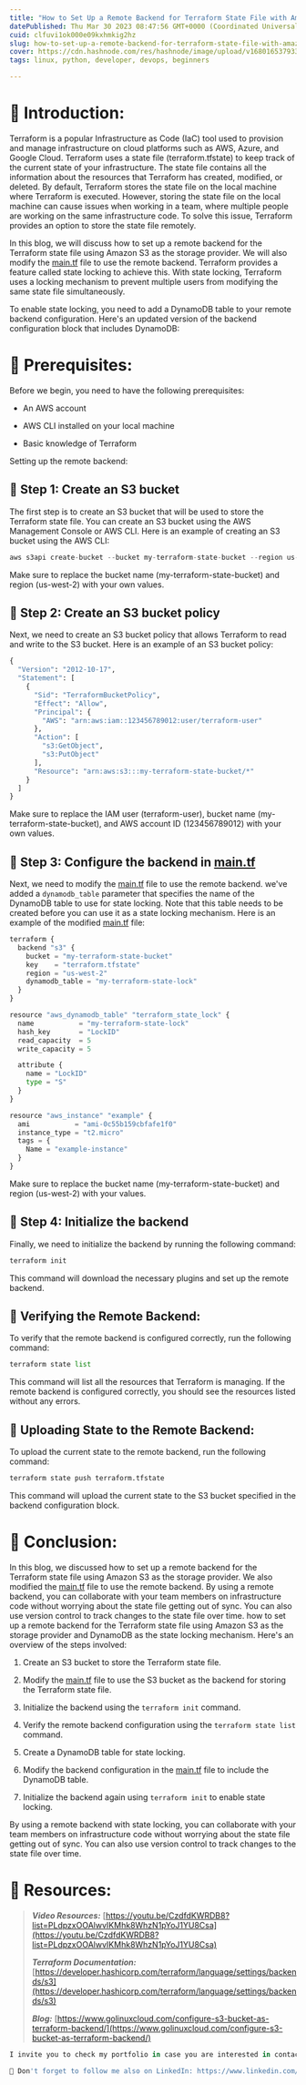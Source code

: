 ```yaml
---
title: "How to Set Up a Remote Backend for Terraform State File with Amazon S3"
datePublished: Thu Mar 30 2023 08:47:56 GMT+0000 (Coordinated Universal Time)
cuid: clfuvi1ok000e09kxhmkig2hz
slug: how-to-set-up-a-remote-backend-for-terraform-state-file-with-amazon-s3
cover: https://cdn.hashnode.com/res/hashnode/image/upload/v1680165379334/dbeec200-90a1-435c-8bfe-38d3187f053b.png
tags: linux, python, developer, devops, beginners

---
```


# **📍 Introduction:**

Terraform is a popular Infrastructure as Code (IaC) tool used to provision and manage infrastructure on cloud platforms such as AWS, Azure, and Google Cloud. Terraform uses a state file (terraform.tfstate) to keep track of the current state of your infrastructure. The state file contains all the information about the resources that Terraform has created, modified, or deleted. By default, Terraform stores the state file on the local machine where Terraform is executed. However, storing the state file on the local machine can cause issues when working in a team, where multiple people are working on the same infrastructure code. To solve this issue, Terraform provides an option to store the state file remotely.

In this blog, we will discuss how to set up a remote backend for the Terraform state file using Amazon S3 as the storage provider. We will also modify the [main.tf](http://main.tf) file to use the remote backend. Terraform provides a feature called state locking to achieve this. With state locking, Terraform uses a locking mechanism to prevent multiple users from modifying the same state file simultaneously.

To enable state locking, you need to add a DynamoDB table to your remote backend configuration. Here's an updated version of the backend configuration block that includes DynamoDB:

# **📍** Prerequisites:

Before we begin, you need to have the following prerequisites:

* An AWS account
    
* AWS CLI installed on your local machine
    
* Basic knowledge of Terraform
    

Setting up the remote backend:

## **🔹** Step 1: Create an S3 bucket

The first step is to create an S3 bucket that will be used to store the Terraform state file. You can create an S3 bucket using the AWS Management Console or AWS CLI. Here is an example of creating an S3 bucket using the AWS CLI:

```python
aws s3api create-bucket --bucket my-terraform-state-bucket --region us-west-2 --create-bucket-configuration LocationConstraint=us-west-2
```

Make sure to replace the bucket name (my-terraform-state-bucket) and region (us-west-2) with your own values.

## **🔹** Step 2: Create an S3 bucket policy

Next, we need to create an S3 bucket policy that allows Terraform to read and write to the S3 bucket. Here is an example of an S3 bucket policy:

```python
{
  "Version": "2012-10-17",
  "Statement": [
    {
      "Sid": "TerraformBucketPolicy",
      "Effect": "Allow",
      "Principal": {
        "AWS": "arn:aws:iam::123456789012:user/terraform-user"
      },
      "Action": [
        "s3:GetObject",
        "s3:PutObject"
      ],
      "Resource": "arn:aws:s3:::my-terraform-state-bucket/*"
    }
  ]
}
```

Make sure to replace the IAM user (terraform-user), bucket name (my-terraform-state-bucket), and AWS account ID (123456789012) with your own values.

## **🔹** Step 3: Configure the backend in [main.tf](http://main.tf)

Next, we need to modify the [main.tf](http://main.tf) file to use the remote backend. we've added a `dynamodb_table` parameter that specifies the name of the DynamoDB table to use for state locking. Note that this table needs to be created before you can use it as a state locking mechanism. Here is an example of the modified [main.tf](http://main.tf) file:

```python
terraform {
  backend "s3" {
    bucket = "my-terraform-state-bucket"
    key    = "terraform.tfstate"
    region = "us-west-2"
    dynamodb_table = "my-terraform-state-lock"
  }
}

resource "aws_dynamodb_table" "terraform_state_lock" {
  name           = "my-terraform-state-lock"
  hash_key       = "LockID"
  read_capacity  = 5
  write_capacity = 5

  attribute {
    name = "LockID"
    type = "S"
  }
}

resource "aws_instance" "example" {
  ami           = "ami-0c55b159cbfafe1f0"
  instance_type = "t2.micro"
  tags = {
    Name = "example-instance"
  }
}
```

Make sure to replace the bucket name (my-terraform-state-bucket) and region (us-west-2) with your values.

## **🔹** Step 4: Initialize the backend

Finally, we need to initialize the backend by running the following command:

```python
terraform init
```

This command will download the necessary plugins and set up the remote backend.

## **🔹** Verifying the Remote Backend:

To verify that the remote backend is configured correctly, run the following command:

```python
terraform state list
```

This command will list all the resources that Terraform is managing. If the remote backend is configured correctly, you should see the resources listed without any errors.

## **🔹** Uploading State to the Remote Backend:

To upload the current state to the remote backend, run the following command:

```python
terraform state push terraform.tfstate
```

This command will upload the current state to the S3 bucket specified in the backend configuration block.

# **📍 Conclusion:**

In this blog, we discussed how to set up a remote backend for the Terraform state file using Amazon S3 as the storage provider. We also modified the [main.tf](http://main.tf) file to use the remote backend. By using a remote backend, you can collaborate with your team members on infrastructure code without worrying about the state file getting out of sync. You can also use version control to track changes to the state file over time. how to set up a remote backend for the Terraform state file using Amazon S3 as the storage provider and DynamoDB as the state locking mechanism. Here's an overview of the steps involved:

1. Create an S3 bucket to store the Terraform state file.
    
2. Modify the [main.tf](http://main.tf) file to use the S3 bucket as the backend for storing the Terraform state file.
    
3. Initialize the backend using the `terraform init` command.
    
4. Verify the remote backend configuration using the `terraform state list` command.
    
5. Create a DynamoDB table for state locking.
    
6. Modify the backend configuration in the [main.tf](http://main.tf) file to include the DynamoDB table.
    
7. Initialize the backend again using `terraform init` to enable state locking.
    

By using a remote backend with state locking, you can collaborate with your team members on infrastructure code without worrying about the state file getting out of sync. You can also use version control to track changes to the state file over time.

# **📍 Resources:**

> ***Video Resources:*** [https://youtu.be/CzdfdKWRDB8?list=PLdpzxOOAlwvIKMhk8WhzN1pYoJ1YU8Csa](https://youtu.be/CzdfdKWRDB8?list=PLdpzxOOAlwvIKMhk8WhzN1pYoJ1YU8Csa)
> 
> ***Terraform Documentation:*** [https://developer.hashicorp.com/terraform/language/settings/backends/s3](https://developer.hashicorp.com/terraform/language/settings/backends/s3)
> 
> ***Blog:*** [https://www.golinuxcloud.com/configure-s3-bucket-as-terraform-backend/](https://www.golinuxcloud.com/configure-s3-bucket-as-terraform-backend/)

```python
I invite you to check my portfolio in case you are interested in contacting me for a project!. Prasad Suman Mohan

🔵 Don't forget to follow me also on LinkedIn: https://www.linkedin.com/in/prasad-suma
```